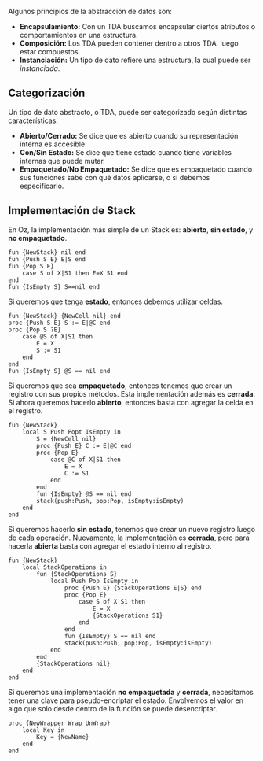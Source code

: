 Algunos principios de la abstracción de datos son:

- **Encapsulamiento:** Con un TDA buscamos encapsular ciertos atributos o comportamientos en una estructura.
- **Composición:** Los TDA pueden contener dentro a otros TDA, luego estar compuestos.
- **Instanciación:** Un tipo de dato refiere una estructura, la cual puede ser *instanciada*.

## Categorización

Un tipo de dato abstracto, o TDA, puede ser categorizado según distintas características:

- **Abierto/Cerrado:** Se dice que es abierto cuando su representación interna es accesible
- **Con/Sin Estado:** Se dice que tiene estado cuando tiene variables internas que puede mutar.
- **Empaquetado/No Empaquetado:** Se dice que es empaquetado cuando sus funciones sabe con qué datos aplicarse, o si debemos especificarlo.

## Implementación de Stack

En Oz, la implementación más simple de un Stack es: **abierto**, **sin estado**, y **no empaquetado**.

```Oz
fun {NewStack} nil end  
fun {Push S E} E|S end  
fun {Pop S E}
	case S of X|S1 then E=X S1 end  
end  
fun {IsEmpty S} S==nil end
```

Si queremos que tenga **estado**, entonces debemos utilizar celdas.

```Oz
fun {NewStack} {NewCell nil} end
proc {Push S E} S := E|@C end
proc {Pop S ?E}
	case @S of X|S1 then
		E = X
		S := S1
	end
end
fun {IsEmpty S} @S == nil end
```

Si queremos que sea **empaquetado**, entonces tenemos que crear un registro con sus propios métodos. Esta implementación además es **cerrada**. Si ahora queremos hacerlo **abierto**, entonces basta con agregar la celda en el registro.

```Oz
fun {NewStack}
	local S Push Popt IsEmpty in
		S = {NewCell nil}
		proc {Push E} C := E|@C end
		proc {Pop E}
			case @C of X|S1 then
				E = X
				C := S1
			end
		end
		fun {IsEmpty} @S == nil end
		stack(push:Push, pop:Pop, isEmpty:isEmpty)
	end
end
```

Si queremos hacerlo **sin estado**, tenemos que crear un nuevo registro luego de cada operación. Nuevamente, la implementación es **cerrada**, pero para hacerla **abierta** basta con agregar el estado interno al registro.

```Oz
fun {NewStack}
	local StackOperations in
		fun {StackOperations S}
			local Push Pop IsEmpty in
				proc {Push E} {StackOperations E|S} end
				proc {Pop E}
					case S of X|S1 then
						E = X
						{StackOperations S1}
					end
				end
				fun {IsEmpty} S == nil end
				stack(push:Push, pop:Pop, isEmpty:isEmpty)
			end
		end
		{StackOperations nil}
	end
end
```

Si queremos una implementación **no empaquetada** y **cerrada**, necesitamos tener una clave para pseudo-encriptar el estado. Envolvemos el valor en algo que solo desde dentro de la función se puede desencriptar.

```Oz
proc {NewWrapper Wrap UnWrap}
	local Key in 
		Key = {NewName}
	end
end
```
